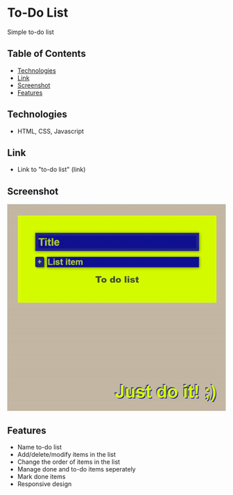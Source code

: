 # To-Do List

Simple to-do list

## Table of Contents

- [Technologies](#Technologies)
- [Link](#Link)
- [Screenshot](#screenshot)
- [Features](#Features)

## Technologies

- HTML, CSS, Javascript

## Link

- Link to "to-do list"
(link)

## Screenshot

![](to-do-list.gif)

## Features

- Name to-do list
- Add/delete/modify items in the list
- Change the order of items in the list
- Manage done and to-do items seperately
- Mark done items
- Responsive design
